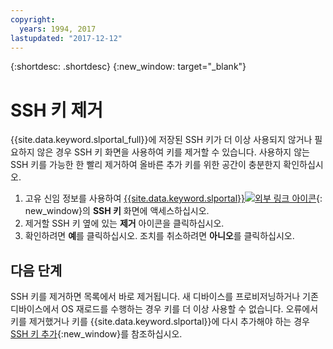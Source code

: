 ```yaml
---
copyright:
  years: 1994, 2017
lastupdated: "2017-12-12"
---
```


{:shortdesc: .shortdesc}
{:new_window: target="_blank"}

# SSH 키 제거

{{site.data.keyword.slportal_full}}에 저장된 SSH 키가 더 이상 사용되지 않거나 필요하지 않은 경우 SSH 키 화면을 사용하여 키를 제거할 수 있습니다. 사용하지 않는 SSH 키를 가능한 한 빨리 제거하여 올바른 추가 키를 위한 공간이 충분한지 확인하십시오. 

1. 고유 신임 정보를 사용하여 [{{site.data.keyword.slportal}}![외부 링크 아이콘](../../icons/launch-glyph.svg "외부 링크 아이콘")](https://control.softlayer.com/){: new_window}의 **SSH 키** 화면에 액세스하십시오.
2. 제거할 SSH 키 옆에 있는 **제거** 아이콘을 클릭하십시오.
3. 확인하려면 **예**를 클릭하십시오. 조치를 취소하려면 **아니오**를 클릭하십시오.

## 다음 단계

SSH 키를 제거하면 목록에서 바로 제거됩니다. 새 디바이스를 프로비저닝하거나 기존 디바이스에서 OS 재로드를 수행하는 경우 키를 더 이상 사용할 수 없습니다. 오류에서 키를 제거했거나 키를 {{site.data.keyword.slportal}}에 다시 추가해야 하는 경우 [SSH 키 추가](add-ssh-key.html){:new_window}를 참조하십시오.
